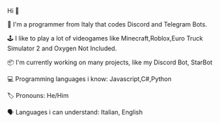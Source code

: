 Hi 👋

👥 I'm a programmer from Italy that codes Discord and Telegram Bots.

🕹 I like to play a lot of videogames like Minecraft,Roblox,Euro Truck Simulator 2 and Oxygen Not Included.

📦 I'm currently working on many projects, like my Discord Bot, StarBot

💻 Programming languages i know: Javascript,C#,Python

🏷 Pronouns: He/Him

🗣 Languages i can understand: Italian, English
